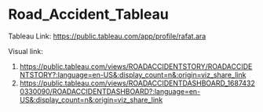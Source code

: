 # Road_Accident_Tableau

Tableau Link: https://public.tableau.com/app/profile/rafat.ara

Visual link:
1. https://public.tableau.com/views/ROADACCIDENTSTORY/ROADACCIDENTSTORY?:language=en-US&:display_count=n&:origin=viz_share_link
2. https://public.tableau.com/views/ROADACCIDENTDASHBOARD_16874320330090/ROADACCIDENTDASHBOARD?:language=en-US&:display_count=n&:origin=viz_share_link
